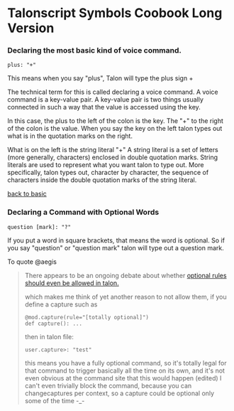 # Talonscript Symbols Coobook Long Version

### Declaring the most basic kind of voice command.

```
plus: "+"
```

This means when you say "plus", Talon will type the plus sign + 

The technical term for this is called declaring a voice command.  A voice command is a key-value pair.  A key-value pair is two things usually connected in such a way that the value is accessed using the key.  

In this case, the plus to the left of the colon is the key.   The "+" to the  right of the colon is the value.  When you say the key on the left talon types out what is in the quotation marks on the right.

 What is on the left is the string literal "+"  A string literal is a set of letters (more generally, characters) enclosed in double quotation marks.  String literals are used to represent what you want talon to type out.  More specifically, talon types out, character by character, the sequence of characters inside the double quotation marks of the string literal. 


[back to basic](Talonscript-Symbols-Cookbook.md#declaring-the-most-basic-kind-of-voice-command)

### Declaring a Command with Optional Words

```
question [mark]: "?"
```

If you put a word in square brackets, that means the word is optional.  So if you say "question" or "question mark" talon will type out a question mark.  


To quote @aegis

>There appears to be an ongoing debate about whether [optional rules should even be allowed in talon.](https://talonvoice.slack.com/archives/C9MHQ4AGP/p1608013506415600)  
>
>which makes me think of yet another reason to not allow them, if you define a capture such as
>
>```
>@mod.capture(rule="[totally optional]")
>def capture(): ...
>```
>
>then in talon file:
>
>```
>user.capture>: "test"
>```
>
>this means you have a fully optional command, so it's totally legal for that command to trigger basically all the time on its own, and it's not even obvious at the command site that this would happen (edited) 
>I can't even trivially block the command, because you can changecaptures per context, so a capture could be optional only some of the time -_-